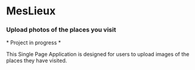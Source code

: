 # MesLieux
### Upload photos of the places you visit

\* Project in progress *

This Single Page Application is designed for users to upload images of the places they have visited.


